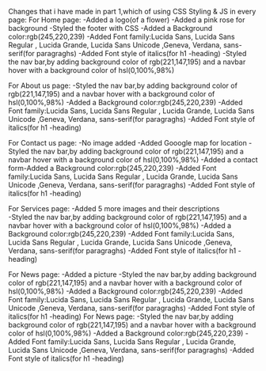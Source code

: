 Changes that i have made in part 1,which of using CSS Styling & JS in every page:
For Home page: 
-Added a logo(of a flower)
-Added a pink rose for background
-Styled the footer with CSS
-Added a Background color:rgb(245,220,239)
-Added Font family:Lucida Sans, Lucida Sans Regular , Lucida Grande, Lucida Sans Unicode ,Geneva, Verdana, sans-serif(for paragraghs)
-Added Font style of italics(for h1 -heading)
-Styled the nav bar,by adding background color of rgb(221,147,195) and a navbar hover with a background color of hsl(0,100%,98%) 

For About us page:
-Styled the nav bar,by adding background color of rgb(221,147,195) and a navbar hover with a background color of hsl(0,100%,98%)
-Added a Background color:rgb(245,220,239)
-Added Font family:Lucida Sans, Lucida Sans Regular , Lucida Grande, Lucida Sans Unicode ,Geneva, Verdana, sans-serif(for paragraghs)
-Added Font style of italics(for h1 -heading)

For Contact us page:
-No image added
-Added Gooogle map for location
-Styled the nav bar,by adding background color of rgb(221,147,195) and a navbar hover with a background color of hsl(0,100%,98%)
-Added a contact form-Added a Background color:rgb(245,220,239)
-Added Font family:Lucida Sans, Lucida Sans Regular , Lucida Grande, Lucida Sans Unicode ,Geneva, Verdana, sans-serif(for paragraghs)
-Added Font style of italics(for h1 -heading)

For Services page:
-Added 5 more images and  their descriptions  
-Styled the nav bar,by adding background color of rgb(221,147,195) and a navbar hover with a background color of hsl(0,100%,98%)
-Added a Background color:rgb(245,220,239)
-Added Font family:Lucida Sans, Lucida Sans Regular , Lucida Grande, Lucida Sans Unicode ,Geneva, Verdana, sans-serif(for paragraghs)
-Added Font style of italics(for h1 -heading)

For News page:
-Added a picture 
-Styled the nav bar,by adding background color of rgb(221,147,195) and a navbar hover with a background color of hsl(0,100%,98%)
-Added a Background color:rgb(245,220,239)
-Added Font family:Lucida Sans, Lucida Sans Regular , Lucida Grande, Lucida Sans Unicode ,Geneva, Verdana, sans-serif(for paragraghs)
-Added Font style of italics(for h1 -heading)
For News page:
-Styled the nav bar,by adding background color of rgb(221,147,195) and a navbar hover with a background color of hsl(0,100%,98%)
-Added a Background color:rgb(245,220,239)
-Added Font family:Lucida Sans, Lucida Sans Regular , Lucida Grande, Lucida Sans Unicode ,Geneva, Verdana, sans-serif(for paragraghs)
-Added Font style of italics(for h1 -heading)
